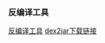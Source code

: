 ### 反编译工具
  [反编译工具](https://zhuanlan.zhihu.com/p/433205024)
  [dex2jar下载链接](https://github.com/pxb1988/dex2jar/releases/tag/v2.1)
